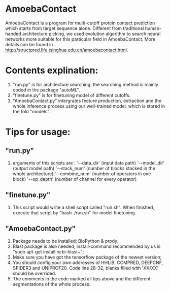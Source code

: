 # AmoebaContact
AmoebaContact is a program for multi-cutoff protein contact prediction which starts from target sequence alone. Different from traditional human-handed architecture picking, we used evolution algorithm to search neural networks more suitable for this particular field in AmoebaContact.
More details can be found in http://structpred.life.tsinghua.edu.cn/amoebacontact.html.

# Contents explination:
1. "run.py" is for architecture searching, the searching method is mainly coded in the package "autoML".
2. "finetune.py" is for finetuning model of different cutoffs.
3. "AmoebaContact.py" intergrates feature production, extraction and the whole inference process using our well-trained model, which is stored in the fold "models".

# Tips for usage:
## "run.py"
1. arguments of this scripts are :
        '--data_dir' (input data path)
	      '--model_dir' (output model path)
	      '--stack_num' (number of blocks stacked in the whole architecture)
	      '--combine_num' (number of operators in one block)
	      '--op_depth' (number of channel for every operator)
## "finetune.py"
1. This script would write a shell script called "run.sh". When finished, execute that script by "bash ./run.sh" for model finetuning. 
## "AmoebaContact.py"
1. Package needs to be installed: BioPython & prody;
2. Blast package is also needed, install-command recommended by us is "sudo apt-get install ncbi-blast+";
3. Make sure you have got the tensorflow package of the newest version;
4. You should config your own addresses of HHLIB, CCMPRED, DEEPCNF, SPIDER3 and UNIPROT20. Code line 28-32, blanks filled with 'XX/XX' should be overrided.
5. The comments in the code marked all tips above and the different segmentations of the whole process.

